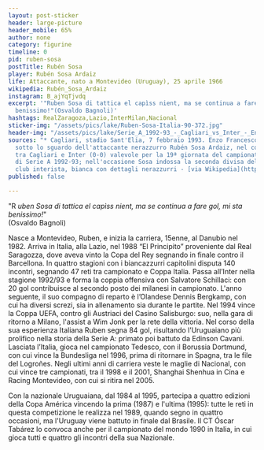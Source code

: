 ```yaml
---
layout: post-sticker
header: large-picture
header_mobile: 65%
author: none
category: figurine
timeline: 0
pid: ruben-sosa
postTitle: Rubén Sosa
player: Rubén Sosa Ardaiz
life: Attaccante, nato a Montevideo (Uruguay), 25 aprile 1966
wikipedia: Rubén_Sosa_Ardaiz
instagram: B_ajYqTjvdq
excerpt: '"Ruben Sosa di tattica el capìss nient, ma se continua a fare gol, mi sta
  benissimo!"(Osvaldo Bagnoli)'
hashtags: RealZaragoza,Lazio,InterMilan,Nacional
sticker-img: "/assets/pics/lake/Ruben-Sosa-Italia-90-372.jpg"
header-img: "/assets/pics/lake/Serie_A_1992-93_-_Cagliari_vs_Inter_-_Enzo_Francescoli_e_Rubén_Sosa.jpg"
sources: "* Cagliari, stadio Sant'Elia, 7 febbraio 1993. Enzo Francescoli al tiro,
  sotto lo sguardo dell'attaccante nerazzurro Rubén Sosa Ardaiz, nel corso della sfida
  tra Cagliari e Inter (0-0) valevole per la 19ª giornata del campionato italiano
  di Serie A 1992-93; nell'occasione Sosa indossa la seconda divisa dell'epoca del
  club interista, bianca con dettagli nerazzurri - [via Wikipedia](https://it.wikipedia.org/wiki/File:Serie_A_1992-93_-_Cagliari_vs_Inter_-_Enzo_Francescoli_e_Rub%C3%A9n_Sosa.jpg)"
published: false

---
```

"R _uben Sosa di tattica el capìss nient, ma se continua a fare gol, mi sta benissimo!_"  
(Osvaldo Bagnoli)

Nasce a Montevideo, Ruben, e inizia la carriera, 15enne, al Danubio nel 1982. Arriva in Italia, alla Lazio, nel 1988 “El Principito” proveniente dal Real Saragozza, dove aveva vinto la Copa del Rey segnando in finale contro il Barcellona. In quattro stagioni con i biancazzurri capitolini disputa 140 incontri, segnando 47 reti tra campionato e Coppa Italia. Passa all’Inter nella stagione 1992/93 e forma la coppia offensiva con Salvatore Schillaci: con 20 gol contribuisce al secondo posto dei milanesi in campionato. L'anno seguente, il suo compagno di reparto è l’Olandese Dennis Bergkamp, con cui ha diversi screzi, sia in allenamento sia durante le partite. Nel 1994 vince la Coppa UEFA, contro gli Austriaci del Casino Salisburgo: suo, nella gara di ritorno a Milano, l'assist a Wim Jonk per la rete della vittoria. Nel corso della sua esperienza Italiana Ruben segna 84 gol, risultando l’Uruguaiano più prolifico nella storia della Serie A: primato poi battuto da Edinson Cavani. Lasciata l’Italia, gioca nel campionato Tedesco, con il Borussia Dortmund, con cui vince la Bundesliga nel 1996, prima di ritornare in Spagna, tra le file del Logroñes. Negli ultimi anni di carriera veste le maglie di Nacional, con cui vince tre campionati, tra il 1998 e il 2001, Shanghai Shenhua in Cina e Racing Montevideo, con cui si ritira nel 2005.

Con la nazionale Uruguaiana, dal 1984 al 1995, partecipa a quattro edizioni della Copa América vincendo la prima (1987) e l'ultima (1995): tutte le reti in questa competizione le realizza nel 1989, quando segno in quattro occasioni, ma l'Uruguay viene battuto in finale dal Brasile. Il CT Óscar Tabárez lo convoca anche per il campionato del mondo 1990 in Italia, in cui gioca tutti e quattro gli incontri della sua Nazionale.  